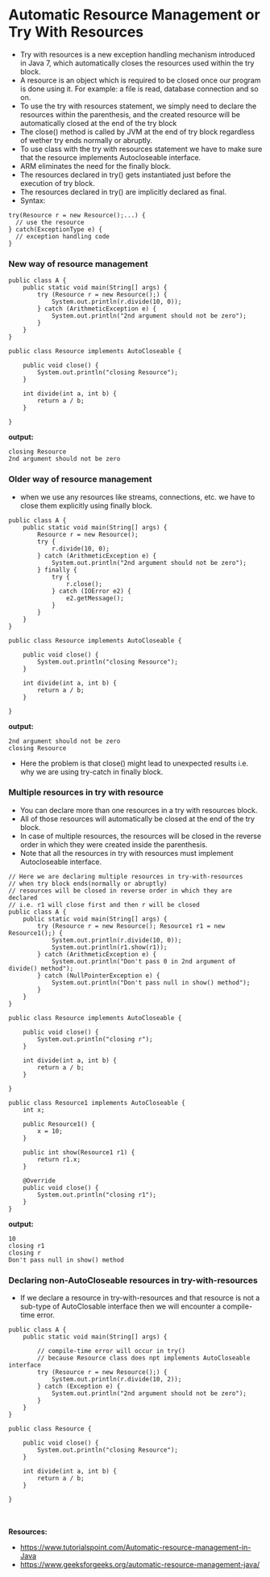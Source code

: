 # Automatic Resource Management or Try With Resources
* Try with resources is a new exception handling mechanism introduced in Java 7, which automatically closes the resources used within the try block.
* A resource is an object which is required to be closed once our program is done using it. For example: a file is read, database connection and so on.
* To use the try with resources statement, we simply need to declare the resources within the parenthesis, and the created resource will be automatically closed at the end of the try block
* The close() method is called by JVM at the end of try block regardless of wether try ends normally or abruptly.
* To use class with the try with resources statement we have to make sure that the resource implements Autocloseable interface.
* ARM eliminates the need for the finally block.
* The resources declared in try() gets instantiated just before the execution of try block.
* The resources declared in try() are implicitly declared as final.
* Syntax:
````
try(Resource r = new Resource();...) {
  // use the resource
} catch(ExceptionType e) {
  // exception handling code
}
````
### New way of resource management
````
public class A {
	public static void main(String[] args) {
		try (Resource r = new Resource();) {
			System.out.println(r.divide(10, 0));
		} catch (ArithmeticException e) {
			System.out.println("2nd argument should not be zero");
		}
	}
}
````
````
public class Resource implements AutoCloseable {

	public void close() {
		System.out.println("closing Resource");
	}

	int divide(int a, int b) {
		return a / b;
	}

}
````
__output:__
````
closing Resource
2nd argument should not be zero
````
### Older way of resource management
* when we use any resources like streams, connections, etc. we have to close them explicitly using finally block.
````
public class A {
	public static void main(String[] args) {
		Resource r = new Resource();
		try {
			r.divide(10, 0);
		} catch (ArithmeticException e) {
			System.out.println("2nd argument should not be zero");
		} finally {
			try {
				r.close();
			} catch (IOError e2) {
				e2.getMessage();
			}
		}
	}
}
````
````
public class Resource implements AutoCloseable {

	public void close() {
		System.out.println("closing Resource");
	}

	int divide(int a, int b) {
		return a / b;
	}

}
````
__output:__
````
2nd argument should not be zero
closing Resource
````
* Here the problem is that close() might lead to unexpected results i.e. why we are using try-catch in finally block.
### Multiple resources in try with resource
* You can declare more than one resources in a try with resources block.
* All of those resources will automatically be closed at the end of the try block.
* In case of multiple resources, the resources will be closed in the reverse order in which they were created inside the parenthesis.
* Note that all the resources in try with resources must implement Autocloseable interface.
````
// Here we are declaring multiple resources in try-with-resources
// when try block ends(normally or abruptly)
// resources will be closed in reverse order in which they are declared
// i.e. r1 will close first and then r will be closed
public class A {
	public static void main(String[] args) {
		try (Resource r = new Resource(); Resource1 r1 = new Resource1();) {
			System.out.println(r.divide(10, 0));
			System.out.println(r1.show(r1));
		} catch (ArithmeticException e) {
			System.out.println("Don't pass 0 in 2nd argument of divide() method");
		} catch (NullPointerException e) {
			System.out.println("Don't pass null in show() method");
		}
	}
}
````
````
public class Resource implements AutoCloseable {

	public void close() {
		System.out.println("closing r");
	}

	int divide(int a, int b) {
		return a / b;
	}

}
````
````
public class Resource1 implements AutoCloseable {
	int x;

	public Resource1() {
		x = 10;
	}

	public int show(Resource1 r1) {
		return r1.x;
	}

	@Override
	public void close() {
		System.out.println("closing r1");
	}
}
````
__output:__
````
10
closing r1
closing r
Don't pass null in show() method
````
### Declaring non-AutoCloseable resources in try-with-resources
* If we declare a resource in try-with-resources and that resource is not a sub-type of AutoClosable interface then we will encounter a compile-time error.
````
public class A {
	public static void main(String[] args) {

		// compile-time error will occur in try()
		// because Resource class does npt implements AutoCloseable interface
		try (Resource r = new Resource();) {
			System.out.println(r.divide(10, 2));
		} catch (Exception e) {
			System.out.println("2nd argument should not be zero");
		}
	}
}
````
````
public class Resource {

	public void close() {
		System.out.println("closing Resource");
	}

	int divide(int a, int b) {
		return a / b;
	}

}
````


<br><br>__Resources:__
* https://www.tutorialspoint.com/Automatic-resource-management-in-Java
* https://www.geeksforgeeks.org/automatic-resource-management-java/
